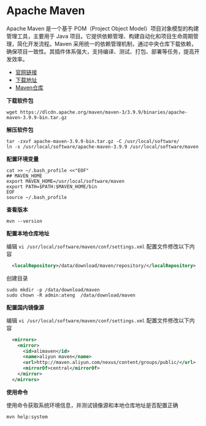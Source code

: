 # Apache Maven

Apache Maven 是一个基于 POM（Project Object Model）项目对象模型的构建管理工具，主要用于 Java 项目。它提供依赖管理、构建自动化和项目生命周期管理，简化开发流程。Maven 采用统一的依赖管理机制，通过中央仓库下载依赖，确保项目一致性。其插件体系强大，支持编译、测试、打包、部署等任务，提高开发效率。

- [官网链接](https://maven.apache.org/)
- [下载地址](https://maven.apache.org/download.cgi)
- [Maven仓库](https://central.sonatype.com/search)



**下载软件包**

```
wget https://dlcdn.apache.org/maven/maven-3/3.9.9/binaries/apache-maven-3.9.9-bin.tar.gz
```

**解压软件包**

```
tar -zxvf apache-maven-3.9.9-bin.tar.gz -C /usr/local/software/
ln -s /usr/local/software/apache-maven-3.9.9 /usr/local/software/maven
```

**配置环境变量**

```
cat >> ~/.bash_profile <<"EOF"
## MAVEN_HOME
export MAVEN_HOME=/usr/local/software/maven
export PATH=$PATH:$MAVEN_HOME/bin
EOF
source ~/.bash_profile
```

**查看版本**

```
mvn --version
```

**配置本地仓库地址**

编辑 `vi /usr/local/software/maven/conf/settings.xml` 配置文件修改以下内容

```xml
  <localRepository>/data/download/maven/repository/</localRepository>
```

创建目录

```
sudo mkdir -p /data/download/maven
sudo chown -R admin:ateng  /data/download/maven
```

**配置国内镜像源**

编辑 `vi /usr/local/software/maven/conf/settings.xml` 配置文件修改以下内容

```xml
  <mirrors>
    <mirror>
      <id>alimaven</id>
      <name>aliyun maven</name>
      <url>http://maven.aliyun.com/nexus/content/groups/public/</url>
      <mirrorOf>central</mirrorOf>
    </mirror>
  </mirrors>
```

**使用命令**

使用命令获取系统环境信息，并测试镜像源和本地仓库地址是否配置正确

```
mvn help:system
```

